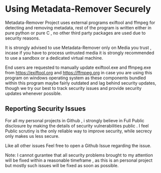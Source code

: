 # Using Metadata-Remover Securely

Metadata-Remover Project uses external programs exiftool and ffmpeg for detecting and removing metadata, rest of the program is written
either in pure python or pure C , no other third party packages are used due to security reasons.

It is strongly advised to use Metadata-Remover only on Media you trust , incase if you have to process untrusted media it is strongly
recommended to use a sandbox or a dedicated virtual machine.

End users are requested to manually update exiftool.exe and ffmpeg.exe from https://exiftool.org and https://ffmpeg.org in case you
are using this program on windows operating system as these components bundled within this program maybe fairly outdated and lag behind security updates,
though we try our best to track security issues and provide security updates whenever possible.

## Reporting Security Issues

For all my personal projects in Github , i strongly believe in Full Public disclosure by making the details of security vulnerabilities public .
I feel Public scrutiny is the only reliable way to improve security, while secrecy only makes us less secure.

Like all other issues Feel free to open a Github Issue regarding the issue. 

Note: I cannot gurantee that all security problems brought to my attention will be fixed within a reasonable timeframe , as this is an personal
project but mostly such issues will be fixed as soon as possible.